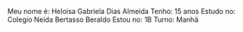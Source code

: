 Meu nome é: Heloisa Gabriela Dias Almeida
Tenho: 15 anos 
Estudo no: Colegio Neida Bertasso Beraldo
Estou no: 1B 
Turno: Manhã
